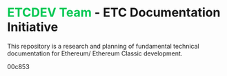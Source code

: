 # <span style="color: #00c853">ETCDEV Team</span> - ETC Documentation Initiative

This repository is a research and planning of fundamental technical documentation for Ethereum/ Ethereum Classic development.

00c853
